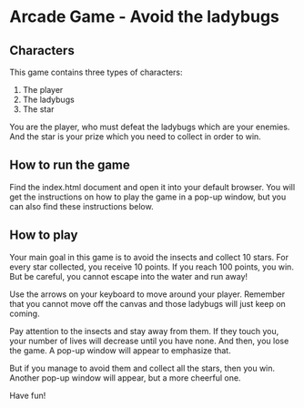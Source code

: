 # Arcade Game - Avoid the ladybugs

## Characters

This game contains three types of characters:

1. The player
2. The ladybugs
3. The star

You are the player, who must defeat the ladybugs which are your enemies. And the star is your prize which you need to collect in order to win.

## How to run the game

Find the index.html document and open it into your default browser.
You will get the instructions on how to play the game in a pop-up window, but you can also find these instructions below.

## How to play

Your main goal in this game is to avoid the insects and collect 10 stars. For every star collected, you receive 10 points. If you reach 100 points, you win. 
But be careful, you cannot escape into the water and run away!

Use the arrows on your keyboard to move around your player. Remember that you cannot move off the canvas and those ladybugs will just keep on coming. 

Pay attention to the insects and stay away from them. If they touch you, your number of lives will decrease until you have none. And then, you lose the game. A pop-up window will appear to emphasize that.

But if you manage to avoid them and collect all the stars, then you win. Another pop-up window will appear, but a more cheerful one.

Have fun!